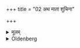 +++
title = "02 अथ माता शुचिना"

+++

<details><summary>मूलम्</summary>

अथ माता शुचिना वसनेन कुमारमाच्छाद्य दक्षिणत उदञ्चं पित्रे प्रयच्छत्युदक्शिरसम् २
</details>

<details><summary>Oldenberg</summary>

2. Then the mother, having dressed the son in a clean garment, hands him, from south to north, with his face turned to the north, to the father.
</details>
